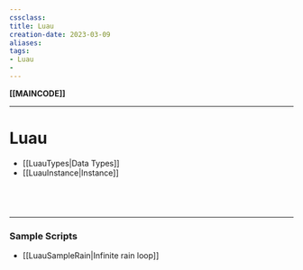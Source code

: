 ```yaml
---
cssclass:
title: Luau
creation-date: 2023-03-09
aliases:
tags:
- Luau
- 
---
```

**[[MAINCODE]]**

---
# Luau
- [[LuauTypes|Data Types]]
- [[LuauInstance|Instance]]

<br>

# 
---
### Sample Scripts
- [[LuauSampleRain|Infinite rain loop]]